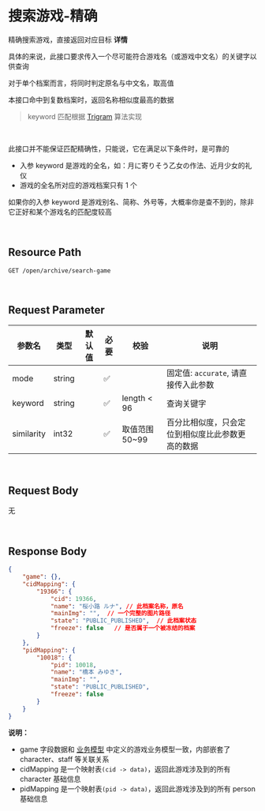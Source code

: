 # 搜索游戏-精确

精确搜索游戏，直接返回对应目标 **详情**

具体的来说，此接口要求传入一个尽可能符合游戏名（或游戏中文名）的关键字以供查询

对于单个档案而言，将同时判定原名与中文名，取高值

本接口命中到复数档案时，返回名称相似度最高的数据

> keyword 匹配根据 [Trigram](https://lhncbc.nlm.nih.gov/ii/tools/MTI/trigram.html) 算法实现

<br>

此接口并不能保证匹配精确性，只能说，它在满足以下条件时，是可靠的

* 入参 keyword 是游戏的全名，如：月に寄りそう乙女の作法、近月少女的礼仪
* 游戏的全名所对应的游戏档案只有 1 个

如果你的入参 keyword 是游戏别名、简称、外号等，大概率你是查不到的，除非它正好和某个游戏名的匹配度较高



<br>

## Resource Path

`GET /open/archive/search-game`

<br>

## Request Parameter

| 参数名 | 类型     |   默认值  | 必要  | 校验  | 说明                        |
|-----|--------|-----|-----|-----|---------------------------|
|  mode   | string |     |   ✅  |     | 固定值: `accurate`, 请直接传入此参数 |
|   keyword  | string |     |  ✅   |  length < 96   | 查询关键字                     |
|    similarity | int32  |     |   ✅  |  取值范围 50~99   | 百分比相似度，只会定位到相似度比此参数更高的数据  |

<br>

## Request Body
无

<br>

## Response Body
```json lines
{
    "game": {},
    "cidMapping": {
        "19366": {
            "cid": 19366,
            "name": "桜小路 ルナ", // 此档案名称，原名
            "mainImg": "",  // 一个完整的图片路径
            "state": "PUBLIC_PUBLISHED",  // 此档案状态
            "freeze": false   // 是否属于一个被冻结的档案
        }
    },
    "pidMapping": {
        "10018": {
            "pid": 10018,
            "name": "橋本 みゆき",
            "mainImg": "",
            "state": "PUBLIC_PUBLISHED",
            "freeze": false
        }
    }
}
```

**说明：**

* game 字段数据和 [业务模型](business-model.md) 中定义的游戏业务模型一致，内部嵌套了 character、staff 等关联关系
* cidMapping 是一个映射表`(cid -> data)`，返回此游戏涉及到的所有 character 基础信息
* pidMapping 是一个映射表`(pid -> data)`，返回此游戏涉及到的所有 person 基础信息

<br>
